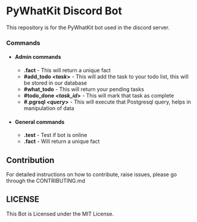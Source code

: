 # PyWhatKit Discord Bot

This repository is for the PyWhatKit bot used in the discord server.

### Commands
- #### Admin commands
	- **.fact** - This will return a unique fact
	- **#add_todo _<task_>** - This will add the task to your todo list, this will be stored in our database
	- **#what_todo** - This will return your pending tasks
	- **#todo_done _<task_id_>** - This will mark that task as complete
	- **#.pgrsql _<query_>** - This will execute that Postgresql query, helps in manipulation of data
- #### General commands
	- **.test** - Test if bot is online
	- **.fact** - Will return a unique fact


## Contribution

For detailed instructions on how to contribute, raise issues, please go through the CONTRIBUTING.md

## LICENSE

This Bot is Licensed under the MIT License.
